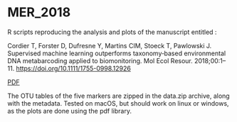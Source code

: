 # MER_2018
R scripts reproducing the analysis and plots of the manuscript entitled :

Cordier T, Forster D, Dufresne Y, Martins CIM, Stoeck T, Pawlowski J. Supervised machine learning outperforms taxonomy‐based environmental DNA metabarcoding applied to biomonitoring. Mol Ecol Resour. 2018;00:1–11. https://doi.org/10.1111/1755-0998.12926

[PDF](http://tristan.cordier.free.fr/files/cordier-et-al2018supervised-machine-learning-outperforms-taxonomy-based-environmental-dna-metabarcoding-applied-to-biomonitoring.pdf)

The OTU tables of the five markers are zipped in the data.zip archive, along with the metadata.
Tested on macOS, but should work on linux or windows, as the plots are done using the pdf library.
